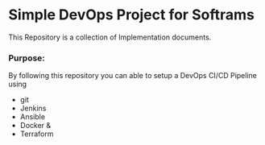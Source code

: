# Simple DevOps Project for Softrams

This Repository is a collection of Implementation documents. 

### Purpose:
By following this repository you can able to setup a DevOps CI/CD Pipeline using
- git
- Jenkins
- Ansible
- Docker &
- Terraform
